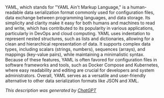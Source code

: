 YAML, which stands for "YAML Ain't Markup Language," is a human-readable data serialization format commonly used for configuration files, data exchange between programming languages, and data storage. Its simplicity and clarity make it easy for both humans and machines to read and write, which has contributed to its popularity in various applications, particularly in DevOps and cloud computing. YAML uses indentation to represent nested structures, such as lists and dictionaries, allowing for a clean and hierarchical representation of data. It supports complex data types, including scalars (strings, numbers), sequences (arrays), and mappings (key-value pairs), while maintaining a minimalistic syntax. Because of these features, YAML is often favored for configuration files in software frameworks and tools, such as Docker Compose and Kubernetes, where easy readability and editing are crucial for developers and system administrators. Overall, YAML serves as a versatile and user-friendly alternative to other data serialization formats like JSON and XML.

*This description was generated by [ChatGPT](https://chatgpt.com/)*